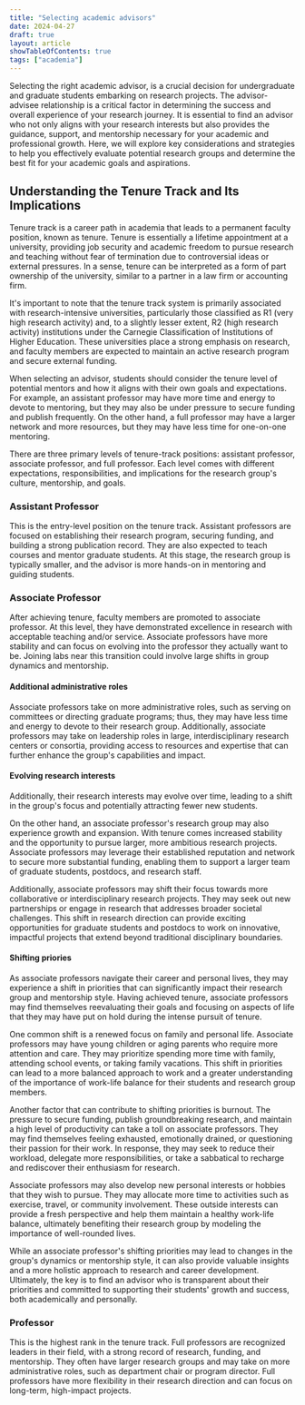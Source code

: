 ```yaml
---
title: "Selecting academic advisors"
date: 2024-04-27
draft: true
layout: article
showTableOfContents: true
tags: ["academia"]
---
```


Selecting the right academic advisor, is a crucial decision for undergraduate and graduate students embarking on research projects.
The advisor-advisee relationship is a critical factor in determining the success and overall experience of your research journey.
It is essential to find an advisor who not only aligns with your research interests but also provides the guidance, support, and mentorship necessary for your academic and professional growth.
Here, we will explore key considerations and strategies to help you effectively evaluate potential research groups and determine the best fit for your academic goals and aspirations.

## Understanding the Tenure Track and Its Implications

Tenure track is a career path in academia that leads to a permanent faculty position, known as tenure.
Tenure is essentially a lifetime appointment at a university, providing job security and academic freedom to pursue research and teaching without fear of termination due to controversial ideas or external pressures.
In a sense, tenure can be interpreted as a form of part ownership of the university, similar to a partner in a law firm or accounting firm.

It's important to note that the tenure track system is primarily associated with research-intensive universities, particularly those classified as R1 (very high research activity) and, to a slightly lesser extent, R2 (high research activity) institutions under the Carnegie Classification of Institutions of Higher Education. These universities place a strong emphasis on research, and faculty members are expected to maintain an active research program and secure external funding.

When selecting an advisor, students should consider the tenure level of potential mentors and how it aligns with their own goals and expectations. For example, an assistant professor may have more time and energy to devote to mentoring, but they may also be under pressure to secure funding and publish frequently. On the other hand, a full professor may have a larger network and more resources, but they may have less time for one-on-one mentoring.

There are three primary levels of tenure-track positions: assistant professor, associate professor, and full professor.
Each level comes with different expectations, responsibilities, and implications for the research group's culture, mentorship, and goals.

### Assistant Professor

This is the entry-level position on the tenure track.
Assistant professors are focused on establishing their research program, securing funding, and building a strong publication record.
They are also expected to teach courses and mentor graduate students.
At this stage, the research group is typically smaller, and the advisor is more hands-on in mentoring and guiding students.

### Associate Professor

After achieving tenure, faculty members are promoted to associate professor.
At this level, they have demonstrated excellence in research with acceptable teaching and/or service.
Associate professors have more stability and can focus on evolving into the professor they actually want to be.
Joining labs near this transition could involve large shifts in group dynamics and mentorship.

#### Additional administrative roles

Associate professors take on more administrative roles, such as serving on committees or directing graduate programs; thus, they may have less time and energy to devote to their research group.
Additionally, associate professors may take on leadership roles in large, interdisciplinary research centers or consortia, providing access to resources and expertise that can further enhance the group's capabilities and impact.

#### Evolving research interests

Additionally, their research interests may evolve over time, leading to a shift in the group's focus and potentially attracting fewer new students.

On the other hand, an associate professor's research group may also experience growth and expansion.
With tenure comes increased stability and the opportunity to pursue larger, more ambitious research projects.
Associate professors may leverage their established reputation and network to secure more substantial funding, enabling them to support a larger team of graduate students, postdocs, and research staff.

Additionally, associate professors may shift their focus towards more collaborative or interdisciplinary research projects.
They may seek out new partnerships or engage in research that addresses broader societal challenges.
This shift in research direction can provide exciting opportunities for graduate students and postdocs to work on innovative, impactful projects that extend beyond traditional disciplinary boundaries.

#### Shifting priories

As associate professors navigate their career and personal lives, they may experience a shift in priorities that can significantly impact their research group and mentorship style.
Having achieved tenure, associate professors may find themselves reevaluating their goals and focusing on aspects of life that they may have put on hold during the intense pursuit of tenure.

One common shift is a renewed focus on family and personal life.
Associate professors may have young children or aging parents who require more attention and care.
They may prioritize spending more time with family, attending school events, or taking family vacations.
This shift in priorities can lead to a more balanced approach to work and a greater understanding of the importance of work-life balance for their students and research group members.

Another factor that can contribute to shifting priorities is burnout.
The pressure to secure funding, publish groundbreaking research, and maintain a high level of productivity can take a toll on associate professors.
They may find themselves feeling exhausted, emotionally drained, or questioning their passion for their work.
In response, they may seek to reduce their workload, delegate more responsibilities, or take a sabbatical to recharge and rediscover their enthusiasm for research.

Associate professors may also develop new personal interests or hobbies that they wish to pursue.
They may allocate more time to activities such as exercise, travel, or community involvement.
These outside interests can provide a fresh perspective and help them maintain a healthy work-life balance, ultimately benefiting their research group by modeling the importance of well-rounded lives.

While an associate professor's shifting priorities may lead to changes in the group's dynamics or mentorship style, it can also provide valuable insights and a more holistic approach to research and career development.
Ultimately, the key is to find an advisor who is transparent about their priorities and committed to supporting their students' growth and success, both academically and personally.

### Professor

This is the highest rank in the tenure track. Full professors are recognized leaders in their field, with a strong record of research, funding, and mentorship. They often have larger research groups and may take on more administrative roles, such as department chair or program director. Full professors have more flexibility in their research direction and can focus on long-term, high-impact projects.
